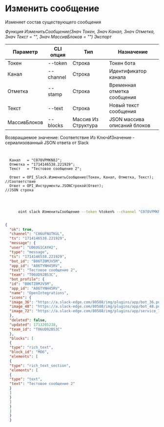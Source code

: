 ﻿---
sidebar_position: 3
---

# Изменить сообщение
 Изменяет состав существующего сообщения


*Функция ИзменитьСообщение(Знач Токен, Знач Канал, Знач Отметка, Знач Текст = "", Знач МассивБлоков = "") Экспорт*

  | Параметр | CLI опция | Тип | Назначение |
  |-|-|-|-|
  | Токен | --token | Строка | Токен бота |
  | Канал | --channel | Строка | Идентификатор канала |
  | Отметка | --stamp | Строка | Временная отметка сообщения |
  | Текст | --text | Строка | Новый текст сообщения |
  | МассивБлоков | --blocks | Массив Из Структура | JSON массива описаний блоков |

  
  Возвращаемое значение:   Соответствие Из КлючИЗначение - сериализованный JSON ответа от Slack

```bsl title="Пример кода"
	
  
  Канал   = "C070VPMKN8J";
  Отметка = "1714146538.221929";
  Текст   = "Тестовое сообщение 2";
  
  Ответ = OPI_Slack.ИзменитьСообщение(Токен, Канал, Отметка, Текст); //Соответствие
  Ответ = OPI_Инструменты.JSONСтрокой(Ответ);                        //JSON строка
  
	
```

```sh title="Пример команды CLI"
    
      oint slack ИзменитьСообщение --token %token% --channel "C070VPMKN8J" --stamp "1714146538.221929" --text "Тестовое сообщение 2" --blocks %blocks%

```


```json title="Результат"

{
  "ok": true,
  "channel": "C06UFNUTKUL",
  "ts": "1714146538.221929",
  "message": {
  "user": "U06UG1CAYH2",
  "type": "message",
  "ts": "1714146538.221929",
  "bot_id": "B06TZ0MJV5M",
  "app_id": "A06TYNH45RV",
  "text": "Тестовое сообщение 2",
  "team": "T06UD92BS3C",
  "bot_profile": {
  "id": "B06TZ0MJV5M",
  "app_id": "A06TYNH45RV",
  "name": "OpenIntegrations",
  "icons": {
  "image_36": "https://a.slack-edge.com/80588/img/plugins/app/bot_36.png",
  "image_48": "https://a.slack-edge.com/80588/img/plugins/app/bot_48.png",
  "image_72": "https://a.slack-edge.com/80588/img/plugins/app/service_72.png"
  },
  "deleted": false,
  "updated": 1713205238,
  "team_id": "T06UD92BS3C"
  },
  "blocks": [
  {
  "type": "rich_text",
  "block_id": "MO6",
  "elements": [
  {
  "type": "rich_text_section",
  "elements": [
  {
  "type": "text",
  "text": "Тестовое сообщение 2"
  }
  ]
  }
  ]
  }
  ]
  }
  }

```
